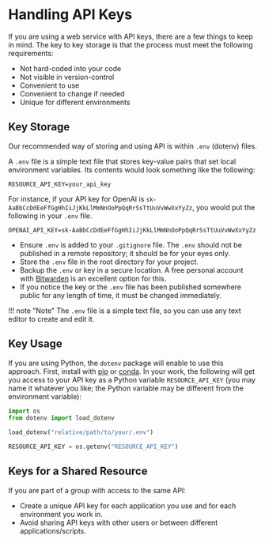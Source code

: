 # Handling API Keys

If you are using a web service with API keys, there are a few things to keep in mind. The key to key storage is that the process must meet the following requirements:

- Not hard-coded into your code
- Not visible in version-control
- Convenient to use
- Convenient to change if needed
- Unique for different environments

## Key Storage
Our recommended way of storing and using API is within `.env` (dotenv) files.

A `.env` file is a simple text file that stores key-value pairs that set local environment variables. Its contents would look something like the following:
```
RESOURCE_API_KEY=your_api_key
```
For instance, if your API key for OpenAI is `sk-AaBbCcDdEeFfGgHhIiJjKkLlMmNnOoPpQqRrSsTtUuVvWwXxYyZz`, you would put the following in your `.env` file.
```
OPENAI_API_KEY=sk-AaBbCcDdEeFfGgHhIiJjKkLlMmNnOoPpQqRrSsTtUuVvWwXxYyZz
```

- Ensure `.env` is added to your `.gitignore` file. The `.env` should not be published in a remote repository; it should be for your eyes only.
- Store the `.env` file in the root directory for your project.
- Backup the `.env` or key in a secure location. A free personal account with [Bitwarden](https://bitwarden.com/) is an excellent option for this.
- If you notice the key or the `.env` file has been published somewhere public for any length of time, it must be changed immediately.

!!! note "Note"
    The `.env` file is a simple text file, so you can use any text editor to create and edit it.

## Key Usage
If you are using Python, the `dotenv` package will enable to use this approach. First, install with [pip](https://pypi.org/project/python-dotenv/) or [conda](https://anaconda.org/conda-forge/python-dotenv). In your work, the following will get you access to your API key as a Python variable `RESOURCE_API_KEY` (you may name it whatever you like; the Python variable may be different from the environment variable):
```python { py linenums="1" }
import os
from dotenv import load_dotenv

load_dotenv("relative/path/to/your/.env")

RESOURCE_API_KEY = os.getenv("RESOURCE_API_KEY")
```

## Keys for a Shared Resource
If you are part of a group with access to the same API:

- Create a unique API key for each application you use and for each environment you work in. 
- Avoid sharing API keys with other users or between different applications/scripts.
